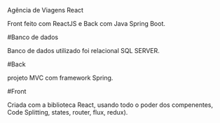 Agência de Viagens React


Front feito com ReactJS e Back com Java Spring Boot.

#Banco de dados

Banco de dados utilizado foi relacional SQL SERVER.

#Back

projeto MVC com framework Spring.

#Front

Criada  com a biblioteca React, usando todo o poder dos compenentes, Code Splitting, states, router, flux, redux).

